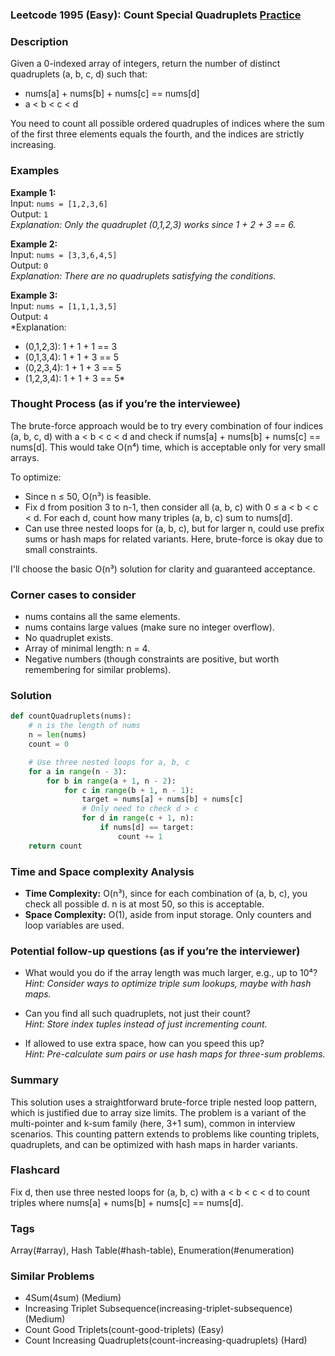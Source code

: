 ### Leetcode 1995 (Easy): Count Special Quadruplets [Practice](https://leetcode.com/problems/count-special-quadruplets)

### Description  
Given a 0-indexed array of integers, return the number of distinct quadruplets (a, b, c, d) such that:
- nums[a] + nums[b] + nums[c] == nums[d]
- a < b < c < d

You need to count all possible ordered quadruples of indices where the sum of the first three elements equals the fourth, and the indices are strictly increasing.

### Examples  

**Example 1:**  
Input: `nums = [1,2,3,6]`  
Output: `1`  
*Explanation: Only the quadruplet (0,1,2,3) works since 1 + 2 + 3 == 6.*

**Example 2:**  
Input: `nums = [3,3,6,4,5]`  
Output: `0`  
*Explanation: There are no quadruplets satisfying the conditions.*

**Example 3:**  
Input: `nums = [1,1,1,3,5]`  
Output: `4`  
*Explanation:  
  - (0,1,2,3): 1 + 1 + 1 == 3  
  - (0,1,3,4): 1 + 1 + 3 == 5  
  - (0,2,3,4): 1 + 1 + 3 == 5  
  - (1,2,3,4): 1 + 1 + 3 == 5*


### Thought Process (as if you’re the interviewee)  
The brute-force approach would be to try every combination of four indices (a, b, c, d) with a < b < c < d and check if nums[a] + nums[b] + nums[c] == nums[d]. This would take O(n⁴) time, which is acceptable only for very small arrays.

To optimize:
- Since n ≤ 50, O(n³) is feasible.
- Fix d from position 3 to n-1, then consider all (a, b, c) with 0 ≤ a < b < c < d. For each d, count how many triples (a, b, c) sum to nums[d].
- Can use three nested loops for (a, b, c), but for larger n, could use prefix sums or hash maps for related variants. Here, brute-force is okay due to small constraints.

I'll choose the basic O(n³) solution for clarity and guaranteed acceptance.

### Corner cases to consider  
- nums contains all the same elements.
- nums contains large values (make sure no integer overflow).
- No quadruplet exists.
- Array of minimal length: n = 4.
- Negative numbers (though constraints are positive, but worth remembering for similar problems).

### Solution

```python
def countQuadruplets(nums):
    # n is the length of nums
    n = len(nums)
    count = 0

    # Use three nested loops for a, b, c
    for a in range(n - 3):
        for b in range(a + 1, n - 2):
            for c in range(b + 1, n - 1):
                target = nums[a] + nums[b] + nums[c]
                # Only need to check d > c
                for d in range(c + 1, n):
                    if nums[d] == target:
                        count += 1
    return count
```

### Time and Space complexity Analysis  

- **Time Complexity:** O(n³), since for each combination of (a, b, c), you check all possible d. n is at most 50, so this is acceptable.
- **Space Complexity:** O(1), aside from input storage. Only counters and loop variables are used.

### Potential follow-up questions (as if you’re the interviewer)  

- What would you do if the array length was much larger, e.g., up to 10⁴?  
  *Hint: Consider ways to optimize triple sum lookups, maybe with hash maps.*

- Can you find all such quadruplets, not just their count?  
  *Hint: Store index tuples instead of just incrementing count.*

- If allowed to use extra space, how can you speed this up?  
  *Hint: Pre-calculate sum pairs or use hash maps for three-sum problems.*

### Summary
This solution uses a straightforward brute-force triple nested loop pattern, which is justified due to array size limits. The problem is a variant of the multi-pointer and k-sum family (here, 3+1 sum), common in interview scenarios. This counting pattern extends to problems like counting triplets, quadruplets, and can be optimized with hash maps in harder variants.


### Flashcard
Fix d, then use three nested loops for (a, b, c) with a < b < c < d to count triples where nums[a] + nums[b] + nums[c] == nums[d].

### Tags
Array(#array), Hash Table(#hash-table), Enumeration(#enumeration)

### Similar Problems
- 4Sum(4sum) (Medium)
- Increasing Triplet Subsequence(increasing-triplet-subsequence) (Medium)
- Count Good Triplets(count-good-triplets) (Easy)
- Count Increasing Quadruplets(count-increasing-quadruplets) (Hard)
